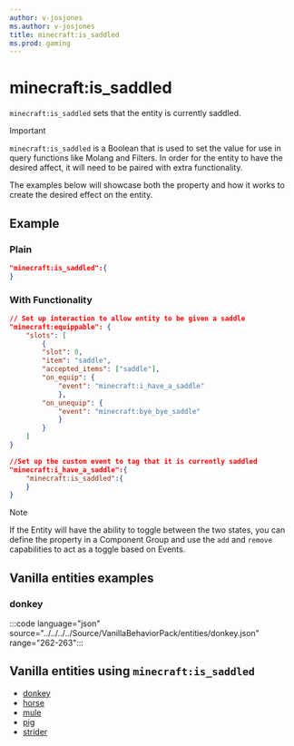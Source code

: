 ```yaml
---
author: v-josjones
ms.author: v-josjones
title: minecraft:is_saddled
ms.prod: gaming
---
```


# minecraft:is_saddled

`minecraft:is_saddled` sets that the entity is currently saddled.

> [!IMPORTANT]
> `minecraft:is_saddled` is a Boolean that is used to set the value for use in query functions like Molang and Filters. In order for the entity to have the desired affect, it will need to be paired with extra functionality.
>
> The examples below will showcase both the property and how it works to create the desired effect on the entity.

## Example

### Plain

```json
"minecraft:is_saddled":{
}
```

### With Functionality

```json
// Set up interaction to allow entity to be given a saddle
"minecraft:equippable": {
    "slots": [
        {
        "slot": 0,
        "item": "saddle",
        "accepted_items": ["saddle"],
        "on_equip": {
            "event": "minecraft:i_have_a_saddle"
            },
        "on_unequip": {
            "event": "minecraft:bye_bye_saddle"
            }
        }
    ]
}

//Set up the custom event to tag that it is currently saddled
"minecraft:i_have_a_saddle":{
    "minecraft:is_saddled":{
    }
}
```

> [!NOTE]
> If the Entity will have the ability to toggle between the two states, you can define the property in a Component Group and use the `add` and `remove` capabilities to act as a toggle based on Events.

## Vanilla entities examples

### donkey

:::code language="json" source="../../../../Source/VanillaBehaviorPack/entities/donkey.json" range="262-263":::

## Vanilla entities using `minecraft:is_saddled`

- [donkey](../../../../Source/VanillaBehaviorPack_Snippets/entities/donkey.md)
- [horse](../../../../Source/VanillaBehaviorPack_Snippets/entities/horse.md)
- [mule](../../../../Source/VanillaBehaviorPack_Snippets/entities/mule.md)
- [pig](../../../../Source/VanillaBehaviorPack_Snippets/entities/pig.md)
- [strider](../../../../Source/VanillaBehaviorPack_Snippets/entities/strider.md)
